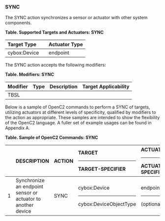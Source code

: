 ### SYNC
The SYNC action synchronizes a sensor or actuator with other system components.

**Table. Supported Targets and Actuators: SYNC**

| Target Type |  | Actuator Type | 
| :--- | :--- | :--- | 
| cybox:Device |  | endpoint | 

The SYNC action accepts the following modifiers:

**Table. Modifiers: SYNC**

| Modifier | Type | Description | Target Applicability | 
| :--- | :--- | :--- | :--- | 
| TBSL |  |  |  | 

Below is a sample of OpenC2 commands to perform a SYNC of targets, utilizing actuators at different levels of specificity, qualified by modifiers to the action as appropriate. These samples are intended to show the flexibility of the OpenC2 language. A fuller set of example usages can be found in Appendix A.

**Table. Sample of OpenC2 Commands: SYNC**

|  | DESCRIPTION | ACTION | TARGET<hr>TARGET-SPECIFIER | ACTUATOR<hr>ACTUATOR-SPECIFIER | MODIFIER | 
| :--- | :--- | :--- | :--- | :--- | :--- | 
| 1 | Synchronize an endpoint sensor or actuator to another device | SYNC | cybox:Device<hr>cybox:DeviceObjectType | endpoint<hr>(optional) |  | 
